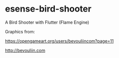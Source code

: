 # esense-bird-shooter
A Bird Shooter with Flutter (Flame Engine)

Graphics from:

https://opengameart.org/users/bevouliincom?page=11

http://bevouliin.com
